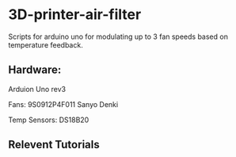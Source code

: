 # 3D-printer-air-filter
Scripts for arduino uno for modulating up to 3 fan speeds based on temperature feedback. 

## Hardware:

Arduion Uno rev3

Fans: 9S0912P4F011 Sanyo Denki

Temp Sensors: DS18B20

## Relevent Tutorials
